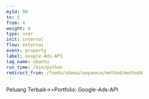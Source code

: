 ```yaml
---
myId: 90
to: 5
from: 4
weight: 4
type: user
init: internal
flow: external
event: property
label: Google-Ads-API
tag_name: ubuntu
run_time: /bin/python
redirect_from: /feeds/skema/sequence/method/method4
---
```

Peluang Terbaik->>Portfolio: Google-Ads-API
